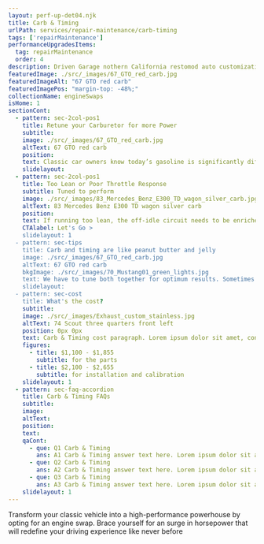```yaml
---
layout: perf-up-det04.njk
title: Carb & Timing
urlPath: services/repair-maintenance/carb-timing
tags: ['repairMaintenance']
performanceUpgradesItems:
  tag: repairMaintenance
  order: 4
description: Driven Garage nothern California restomod auto customization and repair shop
featuredImage: ./src/_images/67_GTO_red_carb.jpg
featuredImageAlt: "67 GTO red carb"
featuredImagePos: "margin-top: -48%;"
collectionName: engineSwaps
isHome: 1
sectionCont:
  - pattern: sec-2col-pos1
    title: Retune your Carburetor for more Power
    subtitle: 
    image: ./src/_images/67_GTO_red_carb.jpg
    altText: 67 GTO red carb
    position: 
    text: Classic car owners know today’s gasoline is significantly different from the fuel mixture available when the car was new. The different formula effects performance, especially compared to using a carburetor instead of modern computer-controlled fuel-injected systems. Today’s gasolines can cause your carburetor to shift about 3-5% leaner and also cause misfires and poor throttle response. To get the most out of your classic car’s engine, you need to retune the carburetor and distributor.
    slidelayout:
  - pattern: sec-2col-pos1
    title: Too Lean or Poor Throttle Response
    subtitle: Tuned to perform
    image: ./src/_images/83_Mercedes_Benz_E300_TD_wagon_silver_carb.jpg
    altText: 83 Mercedes Benz E300 TD wagon silver carb
    position: 
    text: If running too lean, the off-idle circuit needs to be enriched. Regardless of the carburetor brand,  we can make the right adjustments to ensure your engine gets the correct amount of fuel it needs. If the problem is throttle response, the pump circuit needs to be more active. We’ll adjust your carburetor, or recommend a high-performance replacement, that will give you power when you need it. Lastly, the ignition spark timing curve and the air-fuel mix curve should be retuned. With the proper mix and firing, we’ll make sure your classic gives you the power to make it fun to drive again.
    CTAlabel: Let's Go >
    slidelayout: 1
  - pattern: sec-tips
    title: Carb and timing are like peanut butter and jelly
    image: ./src/_images/67_GTO_red_carb.jpg
    altText: 67 GTO red carb
    bkgImage: ./src/_images/70_Mustang01_green_lights.jpg
    text: We have to tune both together for optimum results. Sometimes that means simply adjusting the carb.
    slidelayout:
  - pattern: sec-cost
    title: What's the cost?
    subtitle: 
    image: ./src/_images/Exhaust_custom_stainless.jpg
    altText: 74 Scout three quarters front left
    position: 0px 0px
    text: Carb & Timing cost paragraph. Lorem ipsum dolor sit amet, consectetur adipiscing elit. Cras vitae dolor id enim iaculis bibendum. Fusce ut pellentesque erat. Nunc vitae viverra massa. Duis placerat a augue in eleifend. Pellentesque ut neque ex. Ut non nisi ultrices, tincidunt nunc vitae, tincidunt orci. Donec cursus sagittis felis sed tempus. Ut et viverra arcu.
    figures:
      - title: $1,100 - $1,855
        subtitle: for the parts
      - title: $2,100 - $2,655
        subtitle: for installation and calibration
    slidelayout: 1
  - pattern: sec-faq-accordion
    title: Carb & Timing FAQs
    subtitle: 
    image: 
    altText: 
    position: 
    text: 
    qaCont:
      - que: Q1 Carb & Timing
        ans: A1 Carb & Timing answer text here. Lorem ipsum dolor sit amet, consectetur adipiscing elit. Cras vitae dolor id enim iaculis bibendum. Fusce ut pellentesque erat.
      - que: Q2 Carb & Timing
        ans: A2 Carb & Timing answer text here. Lorem ipsum dolor sit amet, consectetur adipiscing elit. Cras vitae dolor id enim iaculis bibendum. Fusce ut pellentesque erat.
      - que: Q3 Carb & Timing
        ans: A3 Carb & Timing answer text here. Lorem ipsum dolor sit amet, consectetur adipiscing elit. Cras vitae dolor id enim iaculis bibendum. Fusce ut pellentesque erat.
    slidelayout: 1
---
```


Transform your classic vehicle into a high-performance powerhouse by opting for an engine swap. Brace yourself for an surge in horsepower that will redefine your driving experience like never before